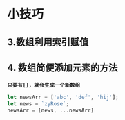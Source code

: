 # 小技巧

## 3.数组利用索引赋值

## 4. 数组简便添加元素的方法

**`只要有[]，就会生成一个新数组`**

``` javascript
let newsArr = ['abc', 'def', 'hij'];
let news = `zyRose`;
newsArr = [news, ...newsArr]
```

